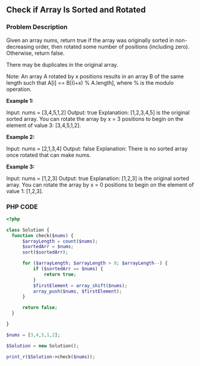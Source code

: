 ## Check if Array Is Sorted and Rotated

### Problem Description

Given an array nums, return true if the array was originally sorted in non-decreasing order, then rotated some number of positions (including zero). Otherwise, return false.

There may be duplicates in the original array.

Note: An array A rotated by x positions results in an array B of the same length such that A[i] == B[(i+x) % A.length], where % is the modulo operation.
 
**Example 1:**

Input: nums  = [3,4,5,1,2]
Output: true
Explanation: [1,2,3,4,5] is the original sorted array.
You can rotate the array by x = 3 positions to begin on the element of value 3: [3,4,5,1,2].

**Example 2:**

Input: nums = [2,1,3,4]
Output: false
Explanation: There is no sorted array once rotated that can make nums.

**Example 3:**

Input: nums = [1,2,3]
Output: true
Explanation: [1,2,3] is the original sorted array.
You can rotate the array by x = 0 positions to begin on the element of value 1: [1,2,3].

### PHP CODE

```php
<?php

class Solution {
  function check($nums) {
      $arrayLength = count($nums);
      $sortedArr = $nums;
      sort($sortedArr);

      for ($arrayLength; $arrayLength > 0; $arrayLength--) {
          if ($sortedArr == $nums) {
              return true;
          }
          $firstElement = array_shift($nums);
          array_push($nums, $firstElement);
      }

      return false;
  }

}

$nums = [3,4,5,1,2];

$Solution = new Solution();

print_r($Solution->check($nums));

